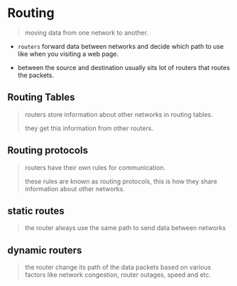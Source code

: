 # Routing

> moving data from one network to another.

- `routers` forward data between networks and decide which path to use like when you visiting a web page.

- between the source and destination usually sits lot of routers that routes the packets.

## Routing Tables

> routers store information about other networks in routing tables.
>
> they get this information from other routers.

## Routing protocols

> routers have their own rules for communication.
>
> these rules are known as routing protocols, this is how they share information about other networks.

## static routes

> the router always use the same path to send data between networks

## dynamic routers

> the router change its path of the data packets based on various factors like network congestion, router outages, speed and etc.
